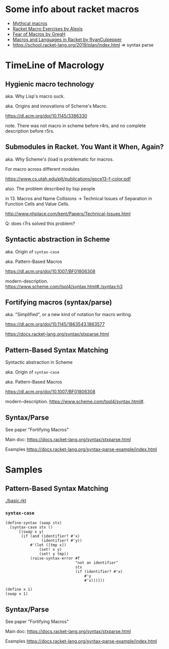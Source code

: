 # Some info about racket macros

- [Mythical macros](https://soegaard.github.io/mythical-macros/)
- [Racket Macro Exercises by Alexis](https://lexi-lambda.github.io/racket-macro-exercises/index.html)
- [Fear of Macros by GregH](https://www.greghendershott.com/fear-of-macros/index.html)
- [Macros and Languages in Racket by RyanCulpepper](http://rmculpepper.github.io/malr/index.html)
- <https://school.racket-lang.org/2019/plan/index.html> =\> syntax parse

# TimeLine of Macrology

## Hygienic macro technology

aka. Why Lisp's macro suck.

aka. Origins and innovations of Scheme's Macro.

<https://dl.acm.org/doi/10.1145/3386330>

note. There was not macro in scheme before r4rs, and no complete
description before r5rs.

## Submodules in Racket. You Want it When, Again?

aka. Why Scheme's (load is problematic for macros.

For macro across different modules

<https://www.cs.utah.edu/plt/publications/gpce13-f-color.pdf>

also. The problem described by lisp people

in 13. Macros and Name Collisions -\> Technical Issues of Separation in
Function Cells and Value Cells.

<http://www.nhplace.com/kent/Papers/Technical-Issues.html>

Q: does r7rs solved this problem?

## Syntactic abstraction in Scheme

aka. Origin of `syntax-case`

aka. Pattern-Based Macros

<https://dl.acm.org/doi/10.1007/BF01806308>

modern-description.
<https://www.scheme.com/tspl4/syntax.html#./syntax:h3>

## Fortifying macros (syntax/parse)

aka. "Simplified", or a new kind of notation for macro writing.

<https://dl.acm.org/doi/10.1145/1863543.1863577>

<https://docs.racket-lang.org/syntax/stxparse.html>

## Pattern-Based Syntax Matching

Syntactic abstraction in Scheme

aka. Origin of `syntax-case`

aka. Pattern-Based Macros

<https://dl.acm.org/doi/10.1007/BF01806308>

modern-description. <https://www.scheme.com/tspl4/syntax.html#>.

## Syntax/Parse

See paper "Fortifying Macros"

Main doc: <https://docs.racket-lang.org/syntax/stxparse.html>

Examples <https://docs.racket-lang.org/syntax-parse-example/index.html>

# Samples

## Pattern-Based Syntax Matching

[./basic.rkt](./basic.rkt)

### `syntax-case`

``` racket
(define-syntax (swap stx)
  (syntax-case stx ()
      [(swap x y)
       (if (and (identifier? #'x)
                (identifier? #'y))
           #'(let ([tmp x])
               (set! x y)
               (set! y tmp))
           (raise-syntax-error #f
                               "not an identifier"
                               stx
                               (if (identifier? #'x)
                                   #'y
                                   #'x)))]))

(define x 1)
(swap x 1)
```

## Syntax/Parse

See paper "Fortifying Macros"

Main doc: <https://docs.racket-lang.org/syntax/stxparse.html>

Examples <https://docs.racket-lang.org/syntax-parse-example/index.html>
